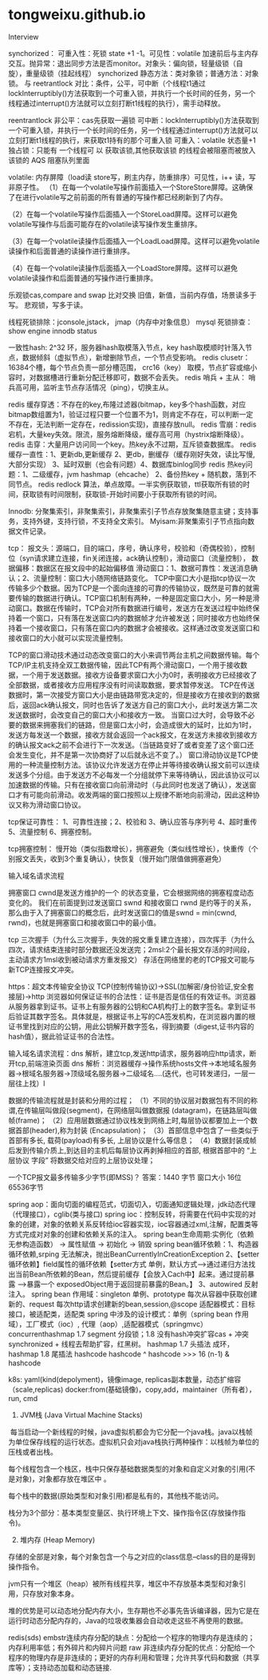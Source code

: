 # tongweixu.github.io

Interview

synchorized：
可重入性：死锁 state +1 -1。可见性：volatile 加速前后与主内存交互。抛异常：退出同步方法是否monitor。对象头：偏向锁，轻量级锁（自旋），重量级锁（挂起线程）
synchorized 静态方法：类对象锁；普通方法：对象锁。 与 reetrantlock 对比：条件，公平，可中断（个线程t1通过lockInterruptibly()方法获取到一个可重入锁，并执行一个长时间的任务，另一个线程通过interrupt()方法就可以立刻打断t1线程的执行），需手动释放。

reentrantlock 非公平：cas先获取一遍锁
              可中断：lockInterruptibly()方法获取到一个可重入锁，并执行一个长时间的任务，另一个线程通过interrupt()方法就可以立刻打断t1线程的执行，来获取t1持有的那个可重入锁
              可重入：volatile 状态量+1
              独占锁：只能有 一个线程可 以 获取该锁,其他获取该锁 的线程会被阻塞而被放入该锁的 AQS 阻塞队列里面

volatile: 内存屏障（load读 store写，刷主内存，防重排序）可见性，i++ 读，写非原子性。
（1）在每一个volatile写操作前面插入一个StoreStore屏障。这确保了在进行volatile写之前前面的所有普通的写操作都已经刷新到了内存。

（2）在每一个volatile写操作后面插入一个StoreLoad屏障。这样可以避免volatile写操作与后面可能存在的volatile读写操作发生重排序。

（3）在每一个volatile读操作后面插入一个LoadLoad屏障。这样可以避免volatile读操作和后面普通的读操作进行重排序。

（4）在每一个volatile读操作后面插入一个LoadStore屏障。这样可以避免volatile读操作和后面普通的写操作进行重排序。

乐观锁cas,compare and swap 比对交换 旧值，新值，当前内存值，场景读多于写。
悲观锁，写多于读。

线程死锁排除：jconsole,jstack， jmap（内存中对象信息）
mysql 死锁排查：show engine innodb status

一致性hash: 2^32 环，服务器hash取模落入节点，key hash取模顺时针落入节点，数据倾斜（虚拟节点），新增删除节点，一个节点受影响。
redis clusetr：16384个槽，每个节点负责一部分槽范围， crc16（key） 取模，节点扩容或缩小容时，对数据槽进行重新分配迁移即可，数据不会丢失。
redis 哨兵 +  主从： 哨兵高可用，监听主节点存活情况（ping），切换主从。

redis 缓存穿透：不存在的key,布隆过滤器(bitmap，key多个hash函数，对应bitmap数组置为1，验证过程只要一个位置不为1，则肯定不存在，可以判断一定不存在，无法判断一定存在，redission实现)，直接存放null。
redis 雪崩：redis 宕机，大量key失效。限流，服务熔断降级，缓存高可用（hystrix熔断降级）。
redis 击穿：大量用户访问同一个key。热key永不过期，互斥锁查数据库。
redis 缓存一直性：1、更新db,更新缓存  2、更db，删缓存（缓存刚好失效，读比写慢,大部分实现） 3、延时双删（也会有问题）4、数据库binlog同步 
redis 热key问题：1、二级缓存，jvm hashmap（ehcache） 2、备份热key + 随机数，落到不同节点。
redis redlock 算法，单点故障。一半实例获取锁，ttl获取所有锁的时间，获取锁有时间限制，获取锁-开始时间要小于获取所有锁的时间。

Innodb: 分聚集索引，非聚集索引，非聚集索引子节点存放聚集随意主键；支持事务，支持外键，支持行锁，不支持全文索引。
Myisam:非聚集索引子节点指向数据文件记录。

tcp：
报文头：源端口，目的端口，序号，确认序号，校验和（奇偶校验），控制位（syn请求建立连接，fin关闭连接，ack确认控制），滑动窗口（流量控制），
       数据偏移：数据区在报文段中的起始偏移值
滑动窗口：1、数据可靠性：发送消息确认；2、流量控制：窗口大小随网络链路变化。
TCP中窗口大小是指tcp协议一次传输多少个数据。因为TCP是一个面向连接的可靠的传输协议，既然是可靠的就需要传输的数据进行确认。TCP窗口机制有两种，一种是固定窗口大小，另一种是滑动窗口。数据在传输时，TCP会对所有数据进行编号，发送方在发送过程中始终保持着一个窗口，只有落在发送窗口内的数据帧才允许被发送；同时接收方也始终保持着一个接收窗口，只有落在窗口内的数据才会被接收。这样通过改变发送窗口和接收窗口的大小就可以实现流量控制。

TCP的窗口滑动技术通过动态改变窗口的大小来调节两台主机之间数据传输。每个TCP/IP主机支持全双工数据传输，因此TCP有两个滑动窗口，一个用于接收数据，一个用于发送数据。接收方设备要求窗口大小为0时，表明接收方已经接收了全部数据，或者接收方应用程序没有时间读取数据，要求暂停发送。
TCP在传送数据时，第一次接受方窗口大小是由链路带宽决定的，但是接收方在接收到的数据后，返回ack确认报文，同时也告诉了发送方自己的窗口大小，此时发送方第二次发送数据时，会改变自己的窗口大小和接收方一致。
当窗口过大时，会导致不必要的数据来拥塞我们的链路，但是窗口太小时，会造成很大的延时，比如为1时，发送方每发送一个数据，接收方就会返回一个ack报文，在发送方未接收到接收方的确认报文ack之前不会进行下一次发送。（当链路变好了或者变差了这个窗口还会发生变化，并不是第一次协商好了以后就永远不变了。）
窗口滑动协议是TCP使用的一种流量控制方法。该协议允许发送方在停止并等待接收确认报文前可以连续发送多个分组。由于发送方不必每发一个分组就停下来等待确认，因此该协议可以加速数据的传输。只有在接收窗口向前滑动时（与此同时也发送了确认），发送窗口才有可能向前滑动。收发两端的窗口按照以上规律不断地向前滑动，因此这种协议又称为滑动窗口协议。

tcp保证可靠性：
1、可靠性连接；2、校验和 3、确认应答与序列号 4、超时重传 5、流量控制 6、拥塞控制。

tcp拥塞控制：
慢开始（类似指数增长），拥塞避免（类似线性增长），快重传（个别报文丢失，收到3个重复确认），快恢复（慢开始门限值做拥塞避免）

输入域名请求流程

拥塞窗口 cwnd是发送方维护的一个 的状态变量，它会根据网络的拥塞程度动态变化的。
我们在前面提到过发送窗口 swnd 和接收窗口 rwnd 是约等于的关系，那么由于入了拥塞窗口的概念后，此时发送窗口的值是swnd = min(cwnd, rwnd)，也就是拥塞窗口和接收窗口中的最小值。

tcp 三次握手（为什么三次握手，失效的报文重复建立连接），四次挥手（为什么四次，请求结束连接时部分数据还没发送完；2msl:2个最长报文存活的时间段，主动请求方1msl收到被动请求方重发报文）
存活在网络里的老的TCP报文可能与新TCP连接报文冲突。

https：超文本传输安全协议
TCP(控制传输协议)->SSL(加解密/身份验证,安全套接层)->http
浏览器如何保证证书的合法性：证书是否是信任的有效证书。浏览器从服务器拿到证书。证书上有服务器的公钥和CA机构打上的数字签名。拿到证书后验证其数字签名。具体就是，根据证书上写的CA签发机构，在浏览器内置的根证书里找到对应的公钥，用此公钥解开数字签名，得到摘要（digest,证书内容的hash值），据此验证证书的合法性。

输入域名请求流程：dns 解析，建立tcp,发送http请求，服务器响应http请求，断开tcp,前端渲染页面
dns 解析：浏览器缓存->操作系统hosts文件->本地域名服务器->根域名服务器->顶级域名服务器->二级域名....(迭代，也可转发递归，一层一层往上找）l

数据的传输流程就是封装和分用的过程；
（1）不同的协议层对数据包有不同的称谓,在传输层叫做段(segment)，在网络层叫做数据报 (datagram)，在链路层叫做帧(frame)；
（2）应用层数据通过协议栈发到网络上时,每层协议都要加上一个数据首部(header),称为封装 (Encapsulation)；
（3）首部信息中包含了一些类似于首部有多长, 载荷(payload)有多长, 上层协议是什么等信息；
（4）数据封装成帧后发到传输介质上,到达目的主机后每层协议再剥掉相应的首部, 根据首部中的 “上层协议 字段” 将数据交给对应的上层协议处理；

一个TCP报文最多传输多少字节(即MSS)？
答案：1440 字节
窗口大小 16位 65536字节

spring aop：面向切面的编程范式，切面切入，切面通知逻辑处理，jdk动态代理（代理接口），cglib(类与接口)
spring ioc：控制反转，将需要在代码中实现的对象的创建，对象的依赖关系反转给ioc容器实现，ioc容器通过xml,注解，配置类等方式完成对对象的创建和依赖关系的注入。
spring bean生命周期:实例化（依赖无参构造函数） -> 属性赋值 -> 初始化 -> 销毁
spring bean循环依赖：1、构造器循环依赖,srping 无法解决，抛出BeanCurrentlyInCreationException
                    2、【setter循环依赖】field属性的循环依赖【setter方式 单例，默认方式-->通过递归方法找出当前Bean所依赖的Bean，然后提前缓存【会放入Cach中】起来。通过提前暴露 -->暴露一个                          exposedObject用于返回提前暴露的Bean。】
                    3、autowired 反射注入。
spring bean 作用域：singleton 单例、prototype 每次从容器中获取创建新的、request 每次http请求创建新的bean,session,@scope
适配器模式：目标接口，被适配类，适配类
spring 中涉及的设计模式：单例（spring bean 作用域），工厂模式（ioc）, 代理（aop）,适配器模式（springmvc）
concurrenthashmap 1.7 segment 分段锁；1.8 没有hash冲突扩容cas + 冲突 synchronized + 线程去帮助扩容，红黑树。
hashmap 1.7 头插法 成环，hashmap 1.8 尾插法
hashcode hashcode ^ hashcode >>> 16  (n-1) & hashcode  

k8s: yaml(kind(depolyment)，镜像image, replicas副本数量，动态扩缩容（scale,replicas)
docker:from(基础镜像)，copy,add，maintainer（所有者），run, cmd

1. JVM栈 (Java Virtual Machine Stacks) 

 每当启动一个新线程的时候，java虚拟机都会为它分配一个java栈。java以栈帧为单位保存线程的运行状态。虚拟机只会对java栈执行两种操作：以栈帧为单位的压栈或者出栈。

每个线程包含一个栈区，栈中只保存基础数据类型的对象和自定义对象的引用(不是对象)，对象都存放在堆区中 。

每个栈中的数据(原始类型和对象引用)都是私有的，其他栈不能访问。 

栈分为3个部分：基本类型变量区、执行环境上下文、操作指令区(存放操作指令)。

2. 堆内存 (Heap Memory) 

存储的全部是对象，每个对象包含一个与之对应的class信息–class的目的是得到操作指令。

jvm只有一个堆区（heap）被所有线程共享，堆区中不存放基本类型和对象引用，只存放对象本身。  

堆的优势是可以动态地分配内存大小，生存期也不必事先告诉编译器，因为它是在运行时动态分配内存的，Java的垃圾收集器会自动收走这些不再使用的数据。

redis(sds) embstr连续内存分配的缺点：分配给一个程序的物理内存是连续的；内存利用率低；有外碎片和内碎片问题
raw 非连续内存分配的优点：分配给一个程序的物理内存是非连续的；更好的内存利用和管理；允许共享代码和数据（共享库等）；支持动态加载和动态链接.
